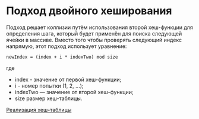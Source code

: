 # Подход двойного хеширования

Подход решает коллизии путём использования второй хеш-функции для определения шага, который будет применён для поиска следующей ячейки в массиве.
Вместо того чтобы проверять следующий индекс напрямую, этот подход использует уравнение:

`newIndex = (index + i * indexTwo) mod size `

где
- index - значение от первой хеш-функции;
- i - номер попытки (1, 2, ...);
- indexTwo — значение от второй хеш-функции;
- size размер хеш-таблицы.

[Реализация хеш-таблицы](hashTable.js)
